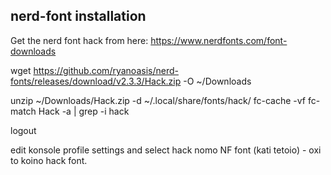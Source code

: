 ## nerd-font installation

Get the nerd font hack from here: https://www.nerdfonts.com/font-downloads  

wget https://github.com/ryanoasis/nerd-fonts/releases/download/v2.3.3/Hack.zip -O ~/Downloads

unzip ~/Downloads/Hack.zip -d ~/.local/share/fonts/hack/
fc-cache -vf
fc-match Hack -a | grep -i hack

logout

edit konsole profile settings and select hack nomo NF font (kati tetoio) - oxi to koino hack font.
